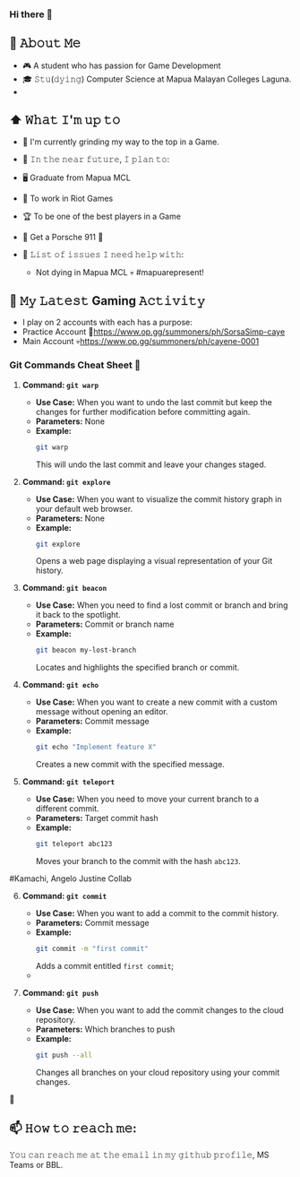 ﻿### Hi there 👋

<!--
**PauBuan/PauBuan** is a ✨ _special_ ✨ repository because its `README.md` (this file) appears on your GitHub profile.
-->
## 🦹 𝙰𝚋𝚘𝚞𝚝 𝙼𝚎 
- 🎮 A student who has passion for Game Development
- 🎓 𝚂𝚝𝚞(𝚍𝚢𝚒𝚗𝚐) Computer Science at Mapua Malayan Colleges Laguna.
- 
## ⬆ 𝚆𝚑𝚊𝚝 𝙸'𝚖 𝚞𝚙 𝚝𝚘
- 🔨 I'm currently grinding my way to the top in a Game.

- 🎯 𝙸𝚗 𝚝𝚑𝚎 𝚗𝚎𝚊𝚛 𝚏𝚞𝚝𝚞𝚛𝚎, 𝙸 𝚙𝚕𝚊𝚗 𝚝𝚘:
- 🖥️ Graduate from Mapua MCL
- 👊 To work in Riot Games
- 🏆 To be one of the best players in a Game
- 🚗 Get a Porsche 911 🤤

- 🤔 𝙻𝚒𝚜𝚝 𝚘𝚏 𝚒𝚜𝚜𝚞𝚎𝚜 𝙸 𝚗𝚎𝚎𝚍 𝚑𝚎𝚕𝚙 𝚠𝚒𝚝𝚑:
    - Not dying in Mapua MCL 💀 #mapuarepresent!

## 🔔 𝙼𝚢 𝙻𝚊𝚝𝚎𝚜𝚝 Gaming 𝙰𝚌𝚝𝚒𝚟𝚒𝚝𝚢 
- I play on 2 accounts with each has a purpose:
- Practice Account 🎯https://www.op.gg/summoners/ph/SorsaSimp-caye
- Main Account 💀https://www.op.gg/summoners/ph/cayene-0001


### Git Commands Cheat Sheet 🚀

1. **Command: `git warp`**

   - **Use Case:** When you want to undo the last commit but keep the changes for further modification before committing again.
   - **Parameters:** None
   - **Example:**
     ```bash
     git warp
     ```
     This will undo the last commit and leave your changes staged.

2. **Command: `git explore`**

   - **Use Case:** When you want to visualize the commit history graph in your default web browser.
   - **Parameters:** None
   - **Example:**
     ```bash
     git explore
     ```
     Opens a web page displaying a visual representation of your Git history.

3. **Command: `git beacon`**

   - **Use Case:** When you need to find a lost commit or branch and bring it back to the spotlight.
   - **Parameters:** Commit or branch name
   - **Example:**
     ```bash
     git beacon my-lost-branch
     ```
     Locates and highlights the specified branch or commit.

4. **Command: `git echo`**

   - **Use Case:** When you want to create a new commit with a custom message without opening an editor.
   - **Parameters:** Commit message
   - **Example:**
     ```bash
     git echo "Implement feature X"
     ```
     Creates a new commit with the specified message.

5. **Command: `git teleport`**

   - **Use Case:** When you need to move your current branch to a different commit.
   - **Parameters:** Target commit hash
   - **Example:**
     ```bash
     git teleport abc123
     ```
     Moves your branch to the commit with the hash `abc123`.

#Kamachi, Angelo Justine Collab

6. **Command: `git commit`**

   - **Use Case:** When you want to add a commit to the commit history.
   - **Parameters:** Commit message
   - **Example:**
     ```bash
     git commit -m "first commit"
     ```
     Adds a commit entitled `first commit`;
   - 
7. **Command: `git push`**

   - **Use Case:** When you want to add the commit changes to the cloud repository.
   - **Parameters:** Which branches to push
   - **Example:**
     ```bash
     git push --all
     ```
     Changes all branches on your cloud repository using your commit changes.

 🌟

## 📫 𝙷𝚘𝚠 𝚝𝚘 𝚛𝚎𝚊𝚌𝚑 𝚖𝚎:
𝚈𝚘𝚞 𝚌𝚊𝚗 𝚛𝚎𝚊𝚌𝚑 𝚖𝚎 𝚊𝚝 𝚝𝚑𝚎 𝚎𝚖𝚊𝚒𝚕 𝚒𝚗 𝚖𝚢 𝚐𝚒𝚝𝚑𝚞𝚋 𝚙𝚛𝚘𝚏𝚒𝚕𝚎, MS Teams or BBL.

